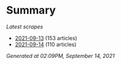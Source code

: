 # Summary
*Latest scrapes*
* [2021-09-13](https://github.com/nuuuwan/news_lk/blob/data/news_lk.2021-09-13.json) (153 articles)
* [2021-09-14](https://github.com/nuuuwan/news_lk/blob/data/news_lk.2021-09-14.json) (110 articles)

*Generated at 02:09PM, September 14, 2021*